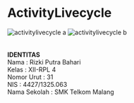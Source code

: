 # ActivityLivecycle
![activitylivecycle a](https://cloud.githubusercontent.com/assets/22597682/19556289/9bfde8fa-96ea-11e6-8e49-8b1e861fc569.png)
![activitylivecycle b](https://cloud.githubusercontent.com/assets/22597682/19556291/9c4da3fe-96ea-11e6-97a3-cc9227745954.JPG)
<br><br><br>
**IDENTITAS**<br>
Nama : Rizki Putra Bahari <br>
Kelas : XII-RPL 4 <br>
Nomor Urut : 31 <br>
NIS : 4427/1325.063 <br>
Nama Sekolah : SMK Telkom Malang <br>
